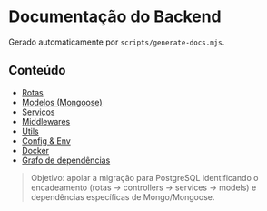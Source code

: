 # Documentação do Backend

Gerado automaticamente por `scripts/generate-docs.mjs`.

## Conteúdo

- [Rotas](./rotas.md)
- [Modelos (Mongoose)](./modelos.md)
- [Serviços](./servicos.md)
- [Middlewares](./middlewares.md)
- [Utils](./utils.md)
- [Config & Env](./config.md)
- [Docker](./docker.md)
- [Grafo de dependências](./grafo-dependencias.md)

> Objetivo: apoiar a migração para PostgreSQL identificando o encadeamento (rotas → controllers → services → models) e dependências específicas de Mongo/Mongoose.

